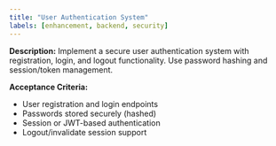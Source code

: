 ```yaml
---
title: "User Authentication System"
labels: [enhancement, backend, security]
---
```


**Description:**
Implement a secure user authentication system with registration, login, and logout functionality. Use password hashing and session/token management.

**Acceptance Criteria:**
- User registration and login endpoints
- Passwords stored securely (hashed)
- Session or JWT-based authentication
- Logout/invalidate session support
